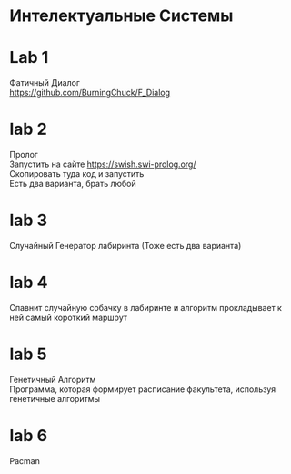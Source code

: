 # Интелектуальные Системы

# Lab 1  
Фатичный Диалог  
https://github.com/BurningChuck/F_Dialog

# lab 2
Пролог  
Запустить на сайте https://swish.swi-prolog.org/  
Скопировать туда код и запустить  
Есть два варианта, брать любой

# lab 3
Случайный Генератор лабиринта
  (Тоже есть два варианта)
# lab 4
Спавнит случайную собачку в лабиринте и алгоритм прокладывает к ней самый короткий маршрут  


# lab 5
Генетичный Алгоритм  
Программа, которая формирует расписание факультета, используя генетичные алгоритмы

# lab 6
Pacman
